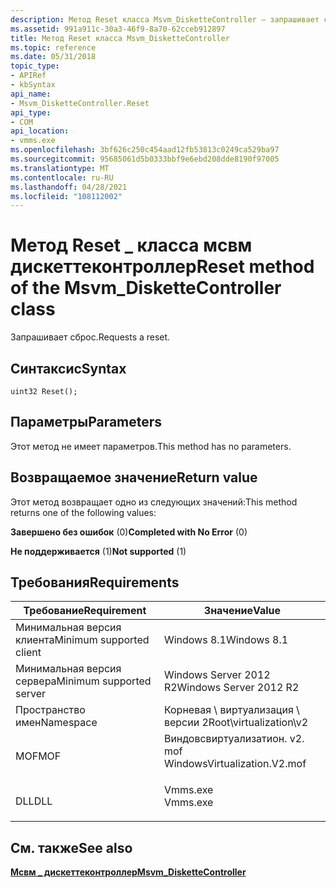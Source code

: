 ```yaml
---
description: Метод Reset класса Msvm_DisketteController — запрашивает сброс.
ms.assetid: 991a911c-30a3-46f9-8a70-62cceb912897
title: Метод Reset класса Msvm_DisketteController
ms.topic: reference
ms.date: 05/31/2018
topic_type:
- APIRef
- kbSyntax
api_name:
- Msvm_DisketteController.Reset
api_type:
- COM
api_location:
- vmms.exe
ms.openlocfilehash: 3bf626c250c454aad12fb53813c0249ca529ba97
ms.sourcegitcommit: 95685061d5b0333bbf9e6ebd208dde8190f97005
ms.translationtype: MT
ms.contentlocale: ru-RU
ms.lasthandoff: 04/28/2021
ms.locfileid: "108112002"
---
```

# <a name="reset-method-of-the-msvm_diskettecontroller-class"></a><span data-ttu-id="e85c0-103">Метод Reset \_ класса мсвм дискеттеконтроллер</span><span class="sxs-lookup"><span data-stu-id="e85c0-103">Reset method of the Msvm\_DisketteController class</span></span>

<span data-ttu-id="e85c0-104">Запрашивает сброс.</span><span class="sxs-lookup"><span data-stu-id="e85c0-104">Requests a reset.</span></span>

## <a name="syntax"></a><span data-ttu-id="e85c0-105">Синтаксис</span><span class="sxs-lookup"><span data-stu-id="e85c0-105">Syntax</span></span>


```mof
uint32 Reset();
```



## <a name="parameters"></a><span data-ttu-id="e85c0-106">Параметры</span><span class="sxs-lookup"><span data-stu-id="e85c0-106">Parameters</span></span>

<span data-ttu-id="e85c0-107">Этот метод не имеет параметров.</span><span class="sxs-lookup"><span data-stu-id="e85c0-107">This method has no parameters.</span></span>

## <a name="return-value"></a><span data-ttu-id="e85c0-108">Возвращаемое значение</span><span class="sxs-lookup"><span data-stu-id="e85c0-108">Return value</span></span>

<span data-ttu-id="e85c0-109">Этот метод возвращает одно из следующих значений:</span><span class="sxs-lookup"><span data-stu-id="e85c0-109">This method returns one of the following values:</span></span>

<dl> <dt>

<span data-ttu-id="e85c0-110">**Завершено без ошибок** (0)</span><span class="sxs-lookup"><span data-stu-id="e85c0-110">**Completed with No Error** (0)</span></span>
</dt> <dt>

<span data-ttu-id="e85c0-111">**Не поддерживается** (1)</span><span class="sxs-lookup"><span data-stu-id="e85c0-111">**Not supported** (1)</span></span>
</dt> </dl>

## <a name="requirements"></a><span data-ttu-id="e85c0-112">Требования</span><span class="sxs-lookup"><span data-stu-id="e85c0-112">Requirements</span></span>



| <span data-ttu-id="e85c0-113">Требование</span><span class="sxs-lookup"><span data-stu-id="e85c0-113">Requirement</span></span> | <span data-ttu-id="e85c0-114">Значение</span><span class="sxs-lookup"><span data-stu-id="e85c0-114">Value</span></span> |
|-------------------------------------|---------------------------------------------------------------------------------------------------------|
| <span data-ttu-id="e85c0-115">Минимальная версия клиента</span><span class="sxs-lookup"><span data-stu-id="e85c0-115">Minimum supported client</span></span><br/> | <span data-ttu-id="e85c0-116">Windows 8.1</span><span class="sxs-lookup"><span data-stu-id="e85c0-116">Windows 8.1</span></span><br/>                                                                                  |
| <span data-ttu-id="e85c0-117">Минимальная версия сервера</span><span class="sxs-lookup"><span data-stu-id="e85c0-117">Minimum supported server</span></span><br/> | <span data-ttu-id="e85c0-118">Windows Server 2012 R2</span><span class="sxs-lookup"><span data-stu-id="e85c0-118">Windows Server 2012 R2</span></span><br/>                                                                       |
| <span data-ttu-id="e85c0-119">Пространство имен</span><span class="sxs-lookup"><span data-stu-id="e85c0-119">Namespace</span></span><br/>                | <span data-ttu-id="e85c0-120">Корневая \\ виртуализация \\ версии 2</span><span class="sxs-lookup"><span data-stu-id="e85c0-120">Root\\virtualization\\v2</span></span><br/>                                                                     |
| <span data-ttu-id="e85c0-121">MOF</span><span class="sxs-lookup"><span data-stu-id="e85c0-121">MOF</span></span><br/>                      | <dl> <span data-ttu-id="e85c0-122"><dt>Виндовсвиртуализатион. v2. mof</dt></span><span class="sxs-lookup"><span data-stu-id="e85c0-122"><dt>WindowsVirtualization.V2.mof</dt></span></span> </dl> |
| <span data-ttu-id="e85c0-123">DLL</span><span class="sxs-lookup"><span data-stu-id="e85c0-123">DLL</span></span><br/>                      | <dl> <span data-ttu-id="e85c0-124"><dt>Vmms.exe</dt></span><span class="sxs-lookup"><span data-stu-id="e85c0-124"><dt>Vmms.exe</dt></span></span> </dl>                     |



## <a name="see-also"></a><span data-ttu-id="e85c0-125">См. также</span><span class="sxs-lookup"><span data-stu-id="e85c0-125">See also</span></span>

<dl> <dt>

[<span data-ttu-id="e85c0-126">**Мсвм \_ дискеттеконтроллер**</span><span class="sxs-lookup"><span data-stu-id="e85c0-126">**Msvm\_DisketteController**</span></span>](msvm-diskettecontroller.md)
</dt> </dl>

 

 




